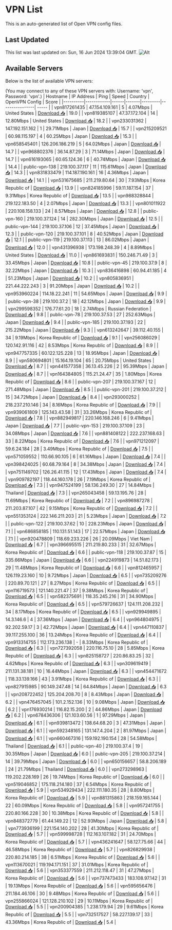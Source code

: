 # VPN List

This is an auto-generated list of Open VPN config files.

## Last Updated

This list was last updated on: Sun, 16 Jun 2024 13:39:04 GMT.
![Alt](https://repobeats.axiom.co/api/embed/186b98318ef1479477931607c1ad7d823f12451f.svg "Repobeats analytics image")

## Available Servers

Below is the list of available VPN servers:

(You may connect to any of these VPN servers with: Username: 'vpn', Password: 'vpn'.)
| Hostname | IP Address | Ping | Speed | Country | OpenVPN Config | Score |
|----------|------------|------|-------|---------|----------------| ----- |
| vpn817261435 | 47.154.109.161 | 5 | 4.07Mbps | United States | [Download 📥](./configs/server_0_US.ovpn) | 19.0 |
| vpn819385107 | 47.37.172.104 | 14 | 12.80Mbps | United States | [Download 📥](./configs/server_1_US.ovpn) | 18.2 |
| vpn233031362 | 147.192.151.162 | 1 | 29.71Mbps | Japan | [Download 📥](./configs/server_2_JP.ovpn) | 15.7 |
| vpn215209521 | 60.98.115.197 | 4 | 60.25Mbps | Japan | [Download 📥](./configs/server_3_JP.ovpn) | 15.3 |
| vpn658545401 | 126.206.186.219 | 5 | 64.02Mbps | Japan | [Download 📥](./configs/server_4_JP.ovpn) | 14.7 |
| vpn968802376 | 36.14.87.29 | 3 | 71.14Mbps | Japan | [Download 📥](./configs/server_5_JP.ovpn) | 14.7 |
| vpn616193065 | 60.65.124.36 | 6 | 40.74Mbps | Japan | [Download 📥](./configs/server_6_JP.ovpn) | 14.4 |
| public-vpn-138 | 219.100.37.117 | 11 | 115.61Mbps | Japan | [Download 📥](./configs/server_7_JP.ovpn) | 14.3 |
| vpn831833479 | 114.187.190.161 | 16 | 4.36Mbps | Japan | [Download 📥](./configs/server_8_JP.ovpn) | 14.1 |
| vpn531675685 | 211.219.80.64 | 30 | 7.93Mbps | Korea Republic of | [Download 📥](./configs/server_9_KR.ovpn) | 13.9 |
| vpn824185996 | 59.11.187.154 | 37 | 9.31Mbps | Korea Republic of | [Download 📥](./configs/server_10_KR.ovpn) | 13.5 |
| vpn988328844 | 219.122.183.50 | 4 | 2.07Mbps | Japan | [Download 📥](./configs/server_11_JP.ovpn) | 13.3 |
| vpn801011922 | 220.108.158.133 | 24 | 8.57Mbps | Japan | [Download 📥](./configs/server_12_JP.ovpn) | 12.8 |
| public-vpn-160 | 219.100.37.124 | 14 | 282.30Mbps | Japan | [Download 📥](./configs/server_13_JP.ovpn) | 12.5 |
| public-vpn-144 | 219.100.37.106 | 12 | 37.45Mbps | Japan | [Download 📥](./configs/server_14_JP.ovpn) | 12.3 |
| public-vpn-120 | 219.100.37.101 | 8 | 40.52Mbps | Japan | [Download 📥](./configs/server_15_JP.ovpn) | 12.1 |
| public-vpn-119 | 219.100.37.113 | 13 | 86.02Mbps | Japan | [Download 📥](./configs/server_16_JP.ovpn) | 12.0 |
| vpn431396938 | 173.198.248.39 | 4 | 8.89Mbps | United States | [Download 📥](./configs/server_17_US.ovpn) | 11.0 |
| vpn861693831 | 150.246.71.49 | 3 | 33.45Mbps | Japan | [Download 📥](./configs/server_18_JP.ovpn) | 10.8 |
| public-vpn-45 | 219.100.37.9 | 8 | 32.22Mbps | Japan | [Download 📥](./configs/server_19_JP.ovpn) | 10.3 |
| vpn836416898 | 60.94.41.185 | 4 | 51.23Mbps | Japan | [Download 📥](./configs/server_20_JP.ovpn) | 10.2 |
| vpn805836951 | 221.44.222.243 | 3 | 91.20Mbps | Japan | [Download 📥](./configs/server_21_JP.ovpn) | 10.2 |
| vpn953960224 | 114.18.22.241 | 11 | 54.65Mbps | Japan | [Download 📥](./configs/server_22_JP.ovpn) | 9.9 |
| public-vpn-38 | 219.100.37.2 | 18 | 42.12Mbps | Japan | [Download 📥](./configs/server_23_JP.ovpn) | 9.9 |
| vpn299598352 | 176.77.61.20 | 18 | 2.74Mbps | Russian Federation | [Download 📥](./configs/server_24_RU.ovpn) | 9.8 |
| public-vpn-78 | 219.100.37.53 | 27 | 252.63Mbps | Japan | [Download 📥](./configs/server_25_JP.ovpn) | 9.4 |
| public-vpn-185 | 219.100.37.193 | 22 | 215.22Mbps | Japan | [Download 📥](./configs/server_26_JP.ovpn) | 9.3 |
| vpn613242647 | 39.112.40.155 | 34 | 9.19Mbps | Korea Republic of | [Download 📥](./configs/server_27_KR.ovpn) | 9.1 |
| vpn256086029 | 120.142.91.116 | 42 | 8.53Mbps | Korea Republic of | [Download 📥](./configs/server_28_KR.ovpn) | 8.9 |
| vpn947757335 | 60.122.125.228 | 13 | 18.95Mbps | Japan | [Download 📥](./configs/server_29_JP.ovpn) | 8.9 |
| vpn580694801 | 15.164.19.104 | 65 | 20.75Mbps | United States | [Download 📥](./configs/server_30_US.ovpn) | 8.7 |
| vpn441577358 | 36.13.45.226 | 2 | 95.39Mbps | Japan | [Download 📥](./configs/server_31_JP.ovpn) | 8.7 |
| vpn164384805 | 115.21.24.47 | 35 | 1.80Mbps | Korea Republic of | [Download 📥](./configs/server_32_KR.ovpn) | 8.6 |
| public-vpn-207 | 219.100.37.167 | 12 | 271.48Mbps | Japan | [Download 📥](./configs/server_33_JP.ovpn) | 8.5 |
| public-vpn-201 | 219.100.37.212 | 15 | 34.72Mbps | Japan | [Download 📥](./configs/server_34_JP.ovpn) | 8.4 |
| vpn293000252 | 218.237.210.146 | 34 | 8.16Mbps | Korea Republic of | [Download 📥](./configs/server_35_KR.ovpn) | 7.9 |
| vpn939061809 | 125.143.43.58 | 31 | 33.26Mbps | Korea Republic of | [Download 📥](./configs/server_36_KR.ovpn) | 7.8 |
| vpn882949817 | 220.146.168.246 | 6 | 9.41Mbps | Japan | [Download 📥](./configs/server_37_JP.ovpn) | 7.7 |
| public-vpn-153 | 219.100.37.109 | 23 | 34.08Mbps | Japan | [Download 📥](./configs/server_38_JP.ovpn) | 7.6 |
| vpn881408122 | 222.237.168.63 | 33 | 8.22Mbps | Korea Republic of | [Download 📥](./configs/server_39_KR.ovpn) | 7.6 |
| vpn971212097 | 59.6.24.184 | 28 | 3.49Mbps | Korea Republic of | [Download 📥](./configs/server_40_KR.ovpn) | 7.5 |
| vpn571059552 | 110.66.90.105 | 6 | 61.16Mbps | Japan | [Download 📥](./configs/server_41_JP.ovpn) | 7.4 |
| vpn398424025 | 60.68.79.164 | 8 | 34.38Mbps | Japan | [Download 📥](./configs/server_42_JP.ovpn) | 7.4 |
| vpn751149702 | 126.26.41.115 | 12 | 17.43Mbps | Japan | [Download 📥](./configs/server_43_JP.ovpn) | 7.4 |
| vpn909782197 | 118.44.160.178 | 26 | 7.19Mbps | Korea Republic of | [Download 📥](./configs/server_44_KR.ovpn) | 7.3 |
| vpn947524199 | 58.136.249.30 | 27 | 14.84Mbps | Thailand | [Download 📥](./configs/server_45_TH.ovpn) | 7.3 |
| vpn265043458 | 59.13.195.76 | 28 | 11.69Mbps | Korea Republic of | [Download 📥](./configs/server_46_KR.ovpn) | 7.2 |
| vpn896987278 | 211.203.87.107 | 42 | 9.15Mbps | Korea Republic of | [Download 📥](./configs/server_47_KR.ovpn) | 7.2 |
| vpn551353124 | 222.146.211.203 | 21 | 5.23Mbps | Japan | [Download 📥](./configs/server_48_JP.ovpn) | 7.2 |
| public-vpn-122 | 219.100.37.62 | 10 | 228.23Mbps | Japan | [Download 📥](./configs/server_49_JP.ovpn) | 7.1 |
| vpn686858185 | 110.131.51.143 | 17 | 22.57Mbps | Japan | [Download 📥](./configs/server_50_JP.ovpn) | 7.1 |
| vpn920478809 | 118.69.233.226 | 26 | 20.09Mbps | Viet Nam | [Download 📥](./configs/server_51_VN.ovpn) | 6.7 |
| vpn396695515 | 211.219.80.233 | 31 | 32.67Mbps | Korea Republic of | [Download 📥](./configs/server_52_KR.ovpn) | 6.6 |
| public-vpn-118 | 219.100.37.87 | 15 | 335.66Mbps | Japan | [Download 📥](./configs/server_53_JP.ovpn) | 6.6 |
| vpn224919873 | 14.51.82.173 | 29 | 11.48Mbps | Korea Republic of | [Download 📥](./configs/server_54_KR.ovpn) | 6.6 |
| vpn812465957 | 126.119.23.160 | 10 | 9.72Mbps | Japan | [Download 📥](./configs/server_55_JP.ovpn) | 6.5 |
| vpn735209276 | 220.89.70.121 | 27 | 8.27Mbps | Korea Republic of | [Download 📥](./configs/server_56_KR.ovpn) | 6.5 |
| vpn116719573 | 121.140.221.47 | 37 | 9.38Mbps | Korea Republic of | [Download 📥](./configs/server_57_KR.ovpn) | 6.5 |
| vpn582375691 | 118.35.245.216 | 31 | 34.90Mbps | Korea Republic of | [Download 📥](./configs/server_58_KR.ovpn) | 6.5 |
| vpn579726637 | 124.111.208.232 | 34 | 8.17Mbps | Korea Republic of | [Download 📥](./configs/server_59_KR.ovpn) | 6.5 |
| vpn929949895 | 14.3.146.6 | 4 | 37.36Mbps | Japan | [Download 📥](./configs/server_60_JP.ovpn) | 6.4 |
| vpn964804975 | 92.202.59.17 | 3 | 42.72Mbps | Japan | [Download 📥](./configs/server_61_JP.ovpn) | 6.4 |
| vpn447110837 | 39.117.255.100 | 36 | 13.24Mbps | Korea Republic of | [Download 📥](./configs/server_62_KR.ovpn) | 6.4 |
| vpn913314755 | 112.173.236.138 | - | 8.33Mbps | Korea Republic of | [Download 📥](./configs/server_63_KR.ovpn) | 6.3 |
| vpn727392058 | 220.116.75.10 | 28 | 5.85Mbps | Korea Republic of | [Download 📥](./configs/server_64_KR.ovpn) | 6.3 |
| vpn825158727 | 220.86.83.25 | 32 | 4.62Mbps | Korea Republic of | [Download 📥](./configs/server_65_KR.ovpn) | 6.3 |
| vpn309619419 | 211.131.38.181 | 10 | 16.44Mbps | Japan | [Download 📥](./configs/server_66_JP.ovpn) | 6.3 |
| vpn454471672 | 118.33.139.166 | 43 | 3.91Mbps | Korea Republic of | [Download 📥](./configs/server_67_KR.ovpn) | 6.3 |
| vpn827915985 | 90.149.247.48 | 14 | 64.84Mbps | Japan | [Download 📥](./configs/server_68_JP.ovpn) | 6.3 |
| vpn208722452 | 125.204.208.70 | 8 | 8.43Mbps | Japan | [Download 📥](./configs/server_69_JP.ovpn) | 6.2 |
| vpn476457045 | 101.2.152.136 | 10 | 9.08Mbps | Japan | [Download 📥](./configs/server_70_JP.ovpn) | 6.2 |
| vpn176930214 | 116.82.15.200 | 2 | 44.86Mbps | Japan | [Download 📥](./configs/server_71_JP.ovpn) | 6.2 |
| vpn678436306 | 121.103.60.56 | 1 | 97.29Mbps | Japan | [Download 📥](./configs/server_72_JP.ovpn) | 6.1 |
| vpn939813472 | 138.64.68.20 | 3 | 47.31Mbps | Japan | [Download 📥](./configs/server_73_JP.ovpn) | 6.1 |
| vpn592348165 | 131.147.4.204 | 2 | 81.97Mbps | Japan | [Download 📥](./configs/server_74_JP.ovpn) | 6.1 |
| vpn660467316 | 159.192.190.154 | 28 | 54.58Mbps | Thailand | [Download 📥](./configs/server_75_TH.ovpn) | 6.1 |
| public-vpn-40 | 219.100.37.4 | 19 | 30.35Mbps | Japan | [Download 📥](./configs/server_76_JP.ovpn) | 6.0 |
| public-vpn-205 | 219.100.37.214 | 14 | 39.79Mbps | Japan | [Download 📥](./configs/server_77_JP.ovpn) | 6.0 |
| vpn650156657 | 58.8.206.189 | 24 | 21.79Mbps | Thailand | [Download 📥](./configs/server_78_TH.ovpn) | 6.0 |
| vpn273298963 | 119.202.228.169 | 26 | 19.74Mbps | Korea Republic of | [Download 📥](./configs/server_79_KR.ovpn) | 6.0 |
| vpn519046852 | 175.118.214.180 | 37 | 6.54Mbps | Korea Republic of | [Download 📥](./configs/server_80_KR.ovpn) | 5.9 |
| vpn534929434 | 222.111.180.35 | 28 | 8.80Mbps | Korea Republic of | [Download 📥](./configs/server_81_KR.ovpn) | 5.9 |
| vpn881315863 | 218.159.165.144 | 22 | 60.09Mbps | Korea Republic of | [Download 📥](./configs/server_82_KR.ovpn) | 5.8 |
| vpn957241755 | 220.80.166.228 | 30 | 10.38Mbps | Korea Republic of | [Download 📥](./configs/server_83_KR.ovpn) | 5.8 |
| vpn848372779 | 61.44.149.22 | 12 | 52.93Mbps | Japan | [Download 📥](./configs/server_84_JP.ovpn) | 5.8 |
| vpn773936199 | 221.154.140.202 | 28 | 41.30Mbps | Korea Republic of | [Download 📥](./configs/server_85_KR.ovpn) | 5.7 |
| vpn599998728 | 112.163.107.182 | 31 | 24.70Mbps | Korea Republic of | [Download 📥](./configs/server_86_KR.ovpn) | 5.7 |
| vpn436241647 | 58.127.75.66 | 44 | 46.58Mbps | Korea Republic of | [Download 📥](./configs/server_87_KR.ovpn) | 5.7 |
| vpn826829938 | 220.80.214.185 | 38 | 6.51Mbps | Korea Republic of | [Download 📥](./configs/server_88_KR.ovpn) | 5.6 |
| vpn113670021 | 119.194.171.151 | 37 | 31.01Mbps | Korea Republic of | [Download 📥](./configs/server_89_KR.ovpn) | 5.6 |
| vpn353377559 | 211.212.118.47 | 31 | 47.27Mbps | Korea Republic of | [Download 📥](./configs/server_90_KR.ovpn) | 5.6 |
| vpn737473433 | 183.108.97.142 | 31 | 19.13Mbps | Korea Republic of | [Download 📥](./configs/server_91_KR.ovpn) | 5.6 |
| vpn595656476 | 211.184.46.106 | 30 | 9.48Mbps | Korea Republic of | [Download 📥](./configs/server_92_KR.ovpn) | 5.6 |
| vpn255866024 | 121.128.210.102 | 29 | 10.11Mbps | Korea Republic of | [Download 📥](./configs/server_93_KR.ovpn) | 5.5 |
| vpn200904385 | 1.238.179.94 | 29 | 9.61Mbps | Korea Republic of | [Download 📥](./configs/server_94_KR.ovpn) | 5.5 |
| vpn732517527 | 58.227.139.17 | 33 | 43.36Mbps | Korea Republic of | [Download 📥](./configs/server_95_KR.ovpn) | 5.4 |
